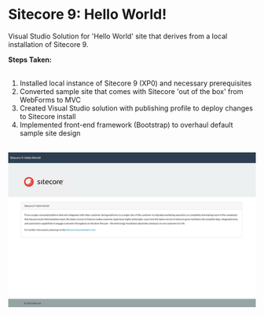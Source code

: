 # Sitecore 9: Hello World!
Visual Studio Solution for 'Hello World' site that derives from a local installation of Sitecore 9.


<b>Steps Taken:</b><br /><br />
<ol>
  <li>Installed local instance of Sitecore 9 (XP0) and necessary prerequisites</li>
  <li>Converted sample site that comes with Sitecore 'out of the box' from WebForms to MVC</li>
  <li>Created Visual Studio solution with publishing profile to deploy changes to Sitecore install</li>
  <li>Implemented front-end framework (Bootstrap) to overhaul default sample site design</li>
</ol>
<br />
<img src="/sc9local.PNG" alt="Sitecore 9 local installation" />
